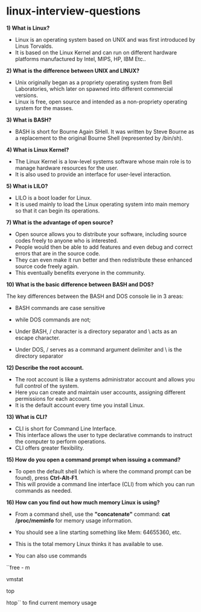 # linux-interview-questions

**1) What is Linux?** 
* Linux is an operating system based on UNIX and was first introduced by Linus Torvalds.
* It is based on the Linux Kernel and can run on different hardware platforms manufactured by Intel, MIPS, HP, IBM Etc..

**2) What is the difference between UNIX and LINUX?**
* Unix originally began as a propriety operating system from Bell Laboratories, which later on spawned into different commercial versions.
* Linux is free, open source and intended as a non-propriety operating system for the masses.

**3) What is BASH?**
* BASH is short for Bourne Again SHell. It was written by Steve Bourne as a replacement to the original Bourne Shell (represented by /bin/sh).

**4) What is Linux Kernel?**

* The Linux Kernel is a low-level systems software whose main role is to manage hardware resources for the user.
* It is also used to provide an interface for user-level interaction.

**5) What is LILO?**

* LILO is a boot loader for Linux. 
* It is used mainly to load the Linux operating system into main memory so that it can begin its operations.

**7) What is the advantage of open source?**

* Open source allows you to distribute your software, including source codes freely to anyone who is interested. 
* People would then be able to add features and even debug and correct errors that are in the source code.
* They can even make it run better and then redistribute these enhanced source code freely again.
* This eventually benefits everyone in the community.

**10) What is the basic difference between BASH and DOS?**

The key differences between the BASH and DOS console lie in 3 areas:

- BASH commands are case sensitive 
 * while DOS commands are not;

- Under BASH, / character is a directory separator and \ acts as an escape character. 
* Under DOS, / serves as a command argument delimiter and \ is the directory separator


**12) Describe the root account.**

* The root account is like a systems administrator account and allows you full control of the system.
* Here you can create and maintain user accounts, assigning different permissions for each account.
* It is the default account every time you install Linux.

**13) What is CLI?**

* CLI is short for Command Line Interface.
* This interface allows the user to type declarative commands to instruct the computer to perform operations.
* CLI offers greater flexibility.

**15) How do you open a command prompt when issuing a command?**

* To open the default shell (which is where the command prompt can be found), press **Ctrl-Alt-F1**.
* This will provide a command line interface (CLI) from which you can run commands as needed.

**16) How can you find out how much memory Linux is using?**

* From a command shell, use the **"concatenate"** command: **cat /proc/meminfo** for memory usage information. 
* You should see a line starting something like Mem: 64655360, etc.
* This is the total memory Linux thinks it has available to use.

* You can also use commands

``free - m

vmstat

top

htop``
to find current memory usage